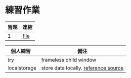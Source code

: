 # 練習作業

習題    | 連結
--------|----------------
1       | [file](file.md)

個人練習   |備注
----------|-------------
try       | frameless child window
localstorage| store data locally. [reference source](https://codeburst.io/how-to-store-user-data-in-electron-3ba6bf66bc1e)
